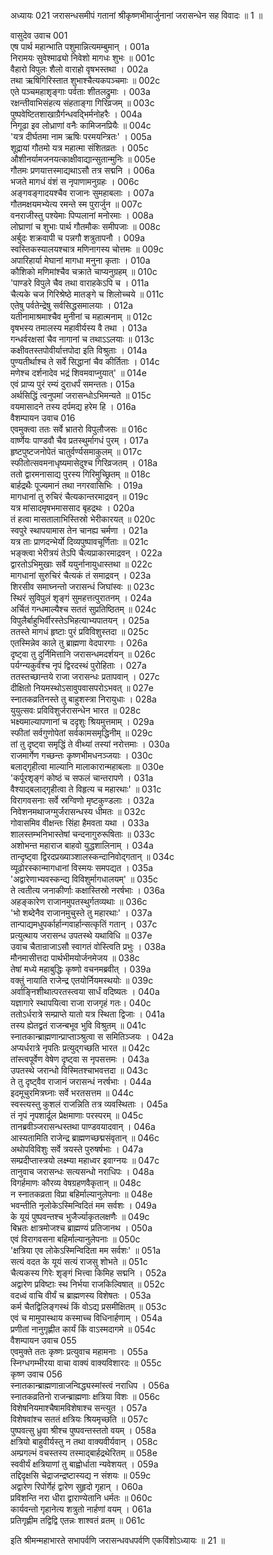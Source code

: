 अध्यायः 021
जरासन्धसमीपं गतानां श्रीकृष्णभीमार्जुनानां जरासन्धेन सह विवादः ॥ 1 ॥
	
वासुदेव उवाच 	001  
एष पार्थ महान्भाति पशुमान्नित्यमम्बुमान् ।	001a  
निरामयः सुवेश्माढ्यो निवेशो मागधः शुभः ॥	001c  
वैहारो विपुलः शैलो वाराहो वृषभस्तथा ।	002a  
तथा ऋषिगिरिस्तात शुभाश्चैत्यकपञ्चमाः ॥	002c  
एते पञ्चमहाशृङ्गाः पर्वताः शीतलद्रुमाः ।	003a  
रक्षन्तीवाभिसंहत्य संहताङ्गा गिरिव्रजम् ॥	003c  
पुष्पवेष्टितशाखाग्रैर्गन्धवद्भिर्मनोहरैः ।	004a  
निगूढा इव लोध्राणां वनैः कामिजनप्रियैः ॥	004c  
\'यत्र दीर्घतमा नाम ऋषिः परमयन्त्रितः\' ।	005a  
शूद्रायां गौतमो यत्र महात्मा संशितव्रतः ।	005c  
औशीनर्यामजनयत्काक्षीवाद्यान्सुतान्मुनिः ॥	005e  
गौतमः प्रणयात्तस्माद्यथाऽसौ तत्र सद्मनि ।	006a  
भजते मागधं वंशं स नृपाणामनुग्रहः ।	006c  
अङ्गवङ्गादयश्चैव राजानः सुमहाबलाः ।	007a  
गौतमक्षयमभ्येत्य रमन्ते स्म पुरार्जुन ॥	007c  
वनराजीस्तु पश्येमाः पिप्पलानां मनोरमाः ।	008a  
लोघ्राणां च शुभाः पार्थ गौतमौकः समीपजाः ॥	008c  
अर्बुदः शक्रवापी च पन्नगौ शत्रुतापनौ ।	009a  
स्वस्तिकस्यालयश्चात्र मणिनागस्य चोत्तमः ॥	009c  
अपारिहार्या मेघानां मागधा मनुना कृताः ।	010a  
कौशिको मणिमांश्चैव चक्राते चाप्यनुग्रहम् ॥	010c  
\'पाण्डरे विपुले चैव तथा वाराहकेऽपि च ।	011a  
चैत्यके चज गिरिश्रेष्ठे मातङ्गे च शिलोच्चये ॥	011c  
एतेषु पर्वतेन्द्रेषु सर्वसिद्धसमालयाः ।	012a  
यतीनामाश्रमाश्चैव मुनीनां च महात्मनाम् ॥	012c  
वृषभस्य तमालस्य महावीर्यस्य वै तथा ।	013a  
गन्धर्वरक्षसां चैव नागानां च तथाऽऽलयाः ॥	013c  
कक्षीवतस्तपोवीर्यात्तपोदा इति विश्रुताः ।	014a  
पुण्यतीर्थाश्च ते सर्वे सिद्धानां चैव कीर्तिताः ।	014c  
मणेश्च दर्शनादेव भद्रं शिवमवाप्नुयात्\' ॥	014e  
एवं प्राप्य पुरं रम्यं दुराधर्पं समन्ततः।	015a  
अर्थसिद्धिं त्वनुपमां जरासन्धोऽभिमन्यते ॥	015c  
वयमासादने तस्य दर्पमद्य हरेम हि ।	016a  
वैशम्पायन उवाच 	016  
एवमुक्त्वा ततः सर्वे भ्रातरो विपुलौजसः ॥	016c  
वार्ष्णेयः पाण्डवौ चैव प्रतस्थुर्मागधं पुरम् ।	017a  
हृष्टपुष्टजनोपेतं चातुर्वर्ण्यसमाकुलम् ॥	017c  
स्फीतोत्सवमनाधृष्यमासेदुश्च गिरिव्रजतम् ।	018a  
ततो द्वारमनासाद्य पुरस्य गिरिमुच्छ्रितम् ॥	018c  
बार्हद्रथैः पूज्यमानं तथा नगरवासिभिः ।	019a  
मागधानां तु रुचिरं चैत्यकान्तरमाद्रवन् ॥	019c  
यत्र मांसादमृषभमाससाद बृहद्रथः ।	020a  
तं हत्वा मासतालाभिस्तिस्रो भेरीकारयत् ॥	020c  
स्वपुरे स्थापयामास तेन चानह्य चर्मणा ।	021a  
यत्र ताः प्राणदन्भेर्यो दिव्यपुष्पावचूर्णिताः ॥	021c  
भङ्क्त्वा भेरीत्रयं तेऽपि चैत्यप्राकारमाद्रवन् ।	022a  
द्वारतोऽभिमुखाः सर्वे ययुर्नानायुधास्तथा ॥	022c  
मागधानां सुरुचिरं चैत्यकं तं समाद्रवन् ।	023a  
शिरसीव समाघ्नन्तो जरासन्धं जिघांस्वः ॥	023c  
स्थिरं सुविपुलं शृङ्गं सुमहत्तत्पुरातनम् ।	024a  
अर्चितं गन्धमाल्यैश्च सततं सुप्रतिष्ठितम् ॥	024c  
विपुलैर्बाहुभिर्वीरस्तेऽभिहत्याभ्यपातयन् ।	025a  
ततस्ते मागधं हृष्टाः पुरं प्रविविशुस्तदा ॥	025c  
एतस्मिन्नेव काले तु ब्राह्मणा वेदपारगाः ।	026a  
दृष्ट्वा तु दुर्निमित्तानि जरासन्धमदर्शयन् ॥	026c  
पर्यग्न्यकुर्वंश्च नृपं द्विरदस्थं पुरोहिताः ।	027a  
ततस्तच्छान्तये राजा जरासन्धः प्रतापवान् ।	027c  
दीक्षितो नियमस्थोऽसावुपवासपरोऽभवत् ॥	027e  
स्नातकव्रतिनस्ते तु बाहुशस्त्रा निरायुधाः ।	028a  
युयुत्सवः प्रविविशुर्जरासन्धेन भारत ॥	028c  
भक्ष्यमाल्यापणानां च ददृशुः श्रियमुत्तमाम् ।	029a  
स्फीतां सर्वगुणोपेतां सर्वकामसमृद्धिनीम् ॥	029c  
तां तु दृष्ट्वा समृद्धिं ते वीथ्यां तस्यां नरोत्तमाः ।	030a  
राजमार्गेण गच्छन्तः कृष्णभीमधनञ्जयाः ।	030c  
बलाद्गृहीत्वा माल्यानि मालाकारान्महाबलाः ॥	030e  
\'कर्पूरशृङ्गं कोष्ठं च सफलं चान्तरापणे ।	031a  
वैश्याद्बलाद्गृहीत्वा ते विहृत्य च महारथाः\' ॥	031c  
विरागवसनाः सर्वे स्रग्विणो मृष्टकुण्डलाः ।	032a  
निवेशनमथाजग्मुर्जरासन्धस्य धीमतः ॥	032c  
गोवासमिव वीक्षन्तः सिंहा हैमवता यथा ।	033a  
शालस्तम्भनिभास्तेषां चन्दनागुरुरूषिताः ॥	033c  
अशोभन्त महाराज बाहवो युद्धशालिनाम् ।	034a  
तान्दृष्ट्वा द्विरदप्रख्याञ्शालस्कन्दानिवोद्गतान् ॥	034c  
व्यूढोरस्कान्मागधानां विस्मयः समपद्यत ।	035a  
\'अद्वारेणाभ्यवस्कन्द्य विविशुर्मागधालयम्\' ॥	035c  
ते त्वतीत्य जनाकीर्णाः कक्षास्तिस्रो नरर्षभाः ।	036a  
अहङ्कारेण राजानमुपतस्थुर्गतव्यथाः ॥	036c  
\'भो शब्देनैव राजानमुचुस्ते तु महारथाः\' ।	037a  
तान्पाद्यमधुपर्कार्हान्गवार्हान्सत्कृतिं गतान् ।	037c  
प्रत्युत्थाय जरासन्ध उपतस्थे यथाविधि ॥	037e  
उवाच चैतान्राजाऽसौ स्वागतं वोस्त्विति प्रभुः ।	038a  
मौनमासीत्तदा पार्थभीमयोर्जनमेजय ॥	038c  
तेषां मध्ये महाबुद्धिः कृष्णो वचनमब्रवीत् ।	039a  
वक्तुं नायाति राजेन्द्र एतयोर्नियमस्थयोः ॥	039c  
अर्वाङ्निशीथात्परतस्त्वया सार्धं वदिष्यतः ।	040a  
यज्ञागारे स्थापयित्वा राजा राजगृहं गतः।	040c  
ततोऽर्धरात्रे सम्प्राप्ते यातो यत्र स्थिता द्विजाः ।	041a  
तस्य ह्येतद्व्रतं राजन्बभूव भुवि विश्रुतम् ॥	041c  
स्नातकान्ब्राह्मणान्प्राप्ताञ्श्रुत्वा स समितिञ्जयः ।	042a  
अप्यर्धरात्रे नृपतिः प्रत्युद्गच्छति भारत ॥	042c  
तांस्त्वपूर्वेण वेषेण दृष्ट्वा स नृपसत्तमः ।	043a  
उपतस्थे जरान्धो विस्मितश्चाभवत्तदा ॥	043c  
ते तु दृष्ट्वैव राजानं जरासन्धं नरर्षभाः ।	044a  
इदमूचुरमित्रघ्नाः सर्वे भरतसत्तम ॥	044c  
स्वस्त्यस्तु कुशलं राजन्निति तत्र व्यवस्थिताः ।	045a  
तं नृपं नृपशार्दूल प्रेक्षमाणाः परस्परम् ॥	045c  
तानब्रवीञ्जरासन्धस्तथा पाण्डवयादवान् ।	046a  
आस्यतामिति राजेन्द्र ब्राह्मणच्छद्मसंवृतान् ॥	046c  
अथोपविविशुः सर्वे त्रयस्ते पुरुषर्षभाः ।	047a  
सम्प्रदीप्तास्त्रयो लक्ष्म्या महाध्वर इवाग्नयः ॥	047c  
तानुवाच जरासन्धः सत्यसन्धो नराधिपः ।	048a  
विगर्हमाणः कौरव्य वेषग्रहणवैकृतान् ॥	048c  
न स्नातकव्रता विप्रा बहिर्माल्यानुलेपनाः ॥	048e  
भवन्तीति नृलोकेऽस्मिन्विदितं मम सर्वशः ।	049a  
के यूयं पुष्पवन्तश्च भुजैर्ज्याकृतलक्षणैः ॥	049c  
बिभ्रतः क्षात्रमोजश्च ब्राह्मण्यं प्रतिजानथ ।	050a  
एवं विरागवसना बहिर्माल्यानुलेपनाः ॥	050c  
\'क्षत्रिया एव लोकेऽस्मिन्विदिता मम सर्वशः\' ॥	051a  
सत्यं वदत के यूयं सत्यं राजसु शोभते ॥	051c  
चैत्यकस्य गिरेः शृङ्गं भित्त्वा किमिह सद्मनि ।	052a  
अद्वारेण प्रविष्टाः स्थ निर्भया राजकिल्विषात् ॥	052c  
वदध्वं वाचि वीर्यं च ब्राह्मणस्य विशेषतः ।	053a  
कर्म चैतद्विलिङ्गस्थं किं वोऽद्य प्रसमीक्षितम् ॥	053c  
एवं च मामुपास्थाय कस्माच्च विधिनार्हणाम् ।	054a  
प्रणीतां नानुगृह्णीत कार्यं किं वाऽस्मदागमे ॥	054c  
वैशम्पायन उवाच 	055  
एवमुक्ते ततः कृष्णः प्रत्युवाच महामनाः ।	055a  
स्निग्धगम्भीरया वाचा वाक्यं वाक्यविशारदः ॥	055c  
कृष्ण उवाच 	056  
स्नातकान्ब्राह्मणान्राजन्विद्ध्यस्मांस्त्वं नराधिप ।	056a  
स्नातकव्रतिनो राजन्ब्राह्मणाः क्षत्रिया विशः ॥	056c  
विशेषनियमाश्चैषामविशेषाश्च सन्त्युत ।	057a  
विशेषवांश्च सततं क्षत्रियः श्रियमृच्छति ॥	057c  
पुष्पवत्सु ध्रुवा श्रीश्च पुष्पवन्तस्ततो वयम् ।	058a  
क्षत्रियो बाहुवीर्यस्तु न तथा वाक्यवीर्यवान् ।	058c  
अम्प्रगल्भं वचस्तस्य तस्माद्बार्हद्रथेरितम् ॥	058e  
स्ववीर्यं क्षत्रियाणां तु बाह्वोर्धाता न्यवेशयत् ।	059a  
तद्दिदृक्षसि चेद्राजन्द्रष्टास्यद्य न संशयः ॥	059c  
अद्वारेण रिपोर्गेहं द्वारेण सुहृदो गृहान् ।	060a  
प्रविशन्ति नरा धीरा द्वाराण्येतानि धर्मतः ॥	060c  
कार्यवन्तो गृहानेत्य शत्रुतो नार्हणां वयम् ।	061a  
प्रतिगृह्णीम तद्विद्वि एतन्नः शाश्वतं व्रतम् ॥	061c  

इति श्रीमन्महाभारते सभापर्वणि जरासन्धवधपर्वणि एकविंशोऽध्यायः ॥ 21 ॥
